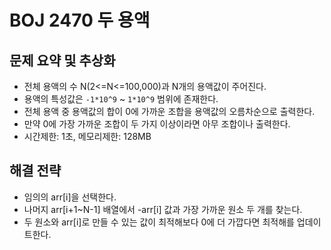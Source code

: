 # BOJ 2470 두 용액

## 문제 요약 및 추상화
- 전체 용액의 수 N(2<=N<=100,000)과 N개의 용액값이 주어진다.
- 용액의 특성값은 `-1*10^9` ~ `1*10^9` 범위에 존재한다.
- 전체 용액 중 용액값의 합이 0에 가까운 조합을 용액값의 오름차순으로 출력한다.
- 만약 0에 가장 가까운 조합이 두 가지 이상이라면 아무 조합이나 출력한다.
- 시간제한: 1초, 메모리제한: 128MB


## 해결 전략
- 임의의 arr[i]을 선택한다.
- 나머지 arr[i+1~N-1] 배열에서 -arr[i] 값과 가장 가까운 원소 두 개를 찾는다.
- 두 원소와 arr[i]로 만들 수 있는 값이 최적해보다 0에 더 가깝다면 최적해를 업데이트한다.